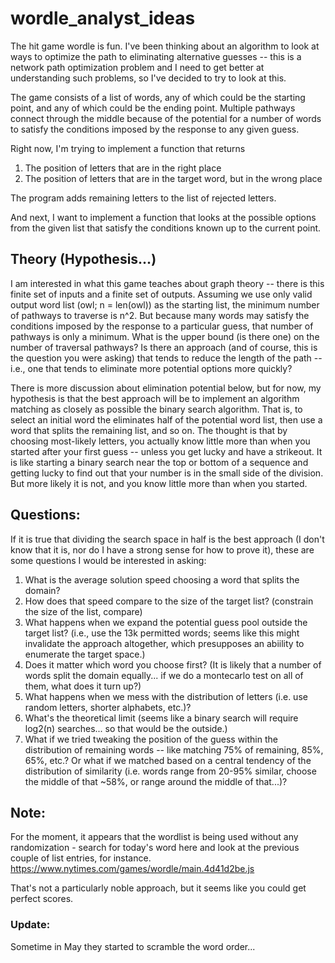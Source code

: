 # wordle_analyst_ideas
The hit game wordle is fun. I've been thinking about an algorithm to look at ways to optimize the path to eliminating alternative guesses -- this is a network path optimization problem and I need to get better at understanding such problems, so I've decided to try to look at this. 

The game consists of a list of words, any of which could be the starting point, and any of which could be the ending point. Multiple pathways connect through the middle because of the potential for a number of words to satisfy the conditions imposed by the response to any given guess. 

Right now, I'm trying to implement a function that returns
1. The position of letters that are in the right place
2. The position of letters that are in the target word, but in the wrong place

The program adds remaining letters to the list of rejected letters. 

And next, I want to implement a function that looks at the possible options from the given list that satisfy the conditions known up to the current point. 
## Theory (Hypothesis...)
I am interested in what this game teaches about graph theory -- there is this finite set of inputs and a finite set of outputs. Assuming we use only valid output word list (owl; n = len(owl)) as the starting list, the minimum number of pathways to traverse is n^2. But because many words may satisfy the conditions imposed by the response to a particular guess, that number of pathways is only a minimum. What is the upper bound (is there one) on the number of traversal pathways? Is there an approach (and of course, this is the question you were asking) that tends to reduce the length of the path -- i.e., one that tends to eliminate more potential options more quickly?

There is more discussion about elimination potential below, but for now, my hypothesis is that the best approach will be to implement an algorithm matching as closely as possible the binary search algorithm. That is, to select an initial word the eliminates half of the potential word list, then use a word that splits the remaining list, and so on. The thought is that by choosing most-likely letters, you actually know little more than when you started after your first guess -- unless you get lucky and have a strikeout. It is like starting a binary search near the top or bottom of a sequence and getting lucky to find out that your number is in the small side of the division. But more likely it is not, and you know little more than when you started. 

## Questions: 
If it is true that dividing the search space in half is the best approach (I don't know that it is, nor do I have a strong sense for how to prove it), these are some questions I would be interested in asking: 
1. What is the average solution speed choosing a word that splits the domain? 
2. How does that speed compare to the size of the target list? (constrain the size of the list, compare)
3. What happens when we expand the potential guess pool outside the target list? (i.e., use the 13k permitted words; seems like this might invalidate the approach altogether, which presupposes an abiility to enumerate the target space.)
4. Does it matter which word you choose first? (It is likely that a number of words split the domain equally... if we do a montecarlo test on all of them, what does it turn up?)
5. What happens when we mess with the distribution of letters (i.e. use random letters, shorter alphabets, etc.)?
6. What's the theoretical limit (seems like a binary search will require log2(n) searches... so that would be the outside.)
7. What if we tried tweaking the position of the guess within the distribution of remaining words -- like matching 75% of remaining, 85%, 65%, etc.? Or what if we matched based on a central tendency of the distribution of similarity (i.e. words range from 20-95% similar, choose the middle of that ~58%, or range around the middle of that...)?

## Note:
For the moment, it appears that the wordlist is being used without any randomization - search for today's word here and look at the previous couple of list entries, for instance. https://www.nytimes.com/games/wordle/main.4d41d2be.js

That's not a particularly noble approach, but it seems like you could get perfect scores.

### Update:

Sometime in May they started to scramble the word order...

